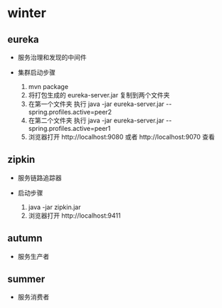 # winter

## eureka

- 服务治理和发现的中间件

- 集群启动步骤   
   
   1. mvn package
   2. 将打包生成的 eureka-server.jar 复制到两个文件夹  
   3. 在第一个文件夹 执行 java -jar eureka-server.jar --spring.profiles.active=peer2
   4. 在第二个文件夹 执行 java -jar eureka-server.jar --spring.profiles.active=peer1
   5. 浏览器打开 http://localhost:9080 或者 http://localhost:9070 查看

## zipkin

- 服务链路追踪器

- 启动步骤

   1. java -jar zipkin.jar
   2. 浏览器打开 http://localhost:9411

## autumn

- 服务生产者

## summer

- 服务消费者


